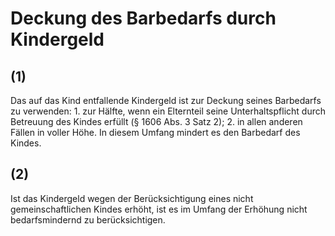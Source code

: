 # Deckung des Barbedarfs durch Kindergeld



## (1)

 Das auf das Kind entfallende Kindergeld ist zur Deckung seines Barbedarfs zu verwenden:  1.
 zur Hälfte, wenn ein Elternteil seine Unterhaltspflicht durch Betreuung des Kindes erfüllt (§ 1606 Abs. 3 Satz 2);
 2.
 in allen anderen Fällen in voller Höhe.
In diesem Umfang mindert es den Barbedarf des Kindes.

## (2)

 Ist das Kindergeld wegen der Berücksichtigung eines nicht gemeinschaftlichen Kindes erhöht, ist es im Umfang der Erhöhung nicht bedarfsmindernd zu berücksichtigen. 

